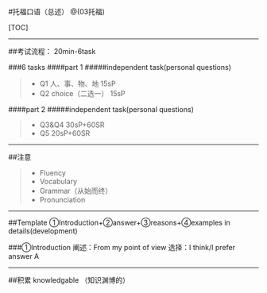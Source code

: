 #托福口语（总述）
@(03托福)

[TOC]

------
##考试流程：
20min-6task

###6 tasks
####part 1
#####independent task(personal questions)
> * Q1    人、事、物、地     15sP
> * Q2    choice（二选一）   15sP

####part 2
#####independent task(personal questions)
> * Q3&Q4 30sP+60SR
> * Q5    20sP+60SR

------
##注意
> * Fluency
> * Vocabulary
> * Grammar（从始而终）
> * Pronunciation

------
##Template
①Introduction+②answer+③reasons+④examples in details(development)

###①Introduction
阐述：From my point of view
选择：I think/I prefer answer A

------
##积累
knowledgable （知识渊博的）
